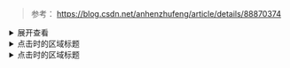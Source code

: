 > 参考： https://blog.csdn.net/anhenzhufeng/article/details/88870374

<details>
<summary>展开查看</summary>
<pre><code>
System.out.println("Hello to see U!");
</code></pre>
</details>

<details>
  <summary>点击时的区域标题</summary>
  ```bash
  echo "hello shell"
  echo "hello python"
  ```
</details>

<details>
  <summary>点击时的区域标题</summary>
```
这是折叠的代码1
这是折叠的代码2
```
</details>

